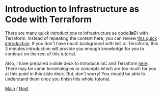 # Introduction to Infrastructure as Code with Terraform

There are many quick introductions to Infrastructure as code(**IaC**) with Terraform. Instead of repeating the content here, you can review [this quick introduction](https://learn.hashicorp.com/tutorials/terraform/infrastructure-as-code?in=terraform/gcp-get-started). If you don't have much background with IaC or Terraform, this 3 minutes introduction will provide you enough knowledge for you to continue on the rest of this tutorial.

Also, I have prepared a slide deck to introduce IaC and Terraform [here](./Terraform-Quick-Start.pdf). There may be some terminologies or concepts which are too much for you at this point in this slide deck. But, don't worry! You should be able to understand them once you finish this whole tutorial.

[Main](../README.md) / [Next](./02-installation.md)
